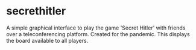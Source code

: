 # secrethitler

A simple graphical interface to play the game 'Secret Hitler' with friends over a teleconferencing platform. Created for the pandemic. This displays the board available to all players.
